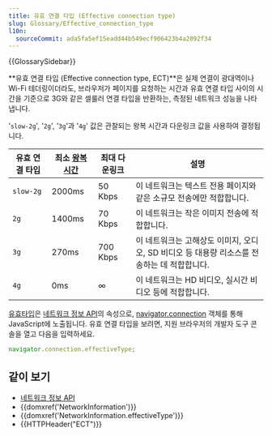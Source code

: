 ```yaml
---
title: 유효 연결 타입 (Effective connection type)
slug: Glossary/Effective_connection_type
l10n:
  sourceCommit: ada5fa5ef15eadd44b549ecf906423b4a2092f34
---
```


{{GlossarySidebar}}

**유효 연결 타입 (Effective connection type, ECT)**은 실제 연결이 광대역이나 Wi-Fi 테더링이더라도, 브라우저가 페이지를 요청하는 시간과 유효 연결 타입 사이의 시간을 기준으로 3G와 같은 셀룰러 연결 타입을 반환하는, 측정된 네트워크 성능을 나타냅니다.

'`slow-2g`', '`2g`', '`3g`'과 '`4g`' 값은 관찰되는 왕복 시간과 다운링크 값을 사용하여 결정됩니다.

| 유효 연결 타입 | 최소 [왕복 시간](/ko/docs/Glossary/Round_Trip_Time) | 최대 다운링크 | 설명                                                                                        |
| -------------- | --------------------------------------------------- | ------------- | ------------------------------------------------------------------------------------------- |
| `slow-2g`      | 2000ms                                              | 50 Kbps       | 이 네트워크는 텍스트 전용 페이지와 같은 소규모 전송에만 적합합니다.                         |
| `2g`           | 1400ms                                              | 70 Kbps       | 이 네트워크는 작은 이미지 전송에 적합합니다.                                                |
| `3g`           | 270ms                                               | 700 Kbps      | 이 네트워크는 고해상도 이미지, 오디오, SD 비디오 등 대용량 리소스를 전송하는 데 적합합니다. |
| `4g`           | 0ms                                                 | ∞             | 이 네트워크는 HD 비디오, 실시간 비디오 등에 적합합니다.                                     |

[유효타입](/ko/docs/Web/API/NetworkInformation/effectiveType)은 [네트워크 정보 API](/ko/docs/Web/API/Network_Information_API)의 속성으로, [navigator.connection](/en-US/docs/Web/API/Navigator/connection) 객체를 통해 JavaScript에 노출됩니다. 유효 연결 타입을 보려면, 지원 브라우저의 개발자 도구 콘솔을 열고 다음을 입력하세요.

```js
navigator.connection.effectiveType;
```

## 같이 보기

- [네트워크 정보 API](/ko/docs/Web/API/Network_Information_API)
- {{domxref('NetworkInformation')}}
- {{domxref('NetworkInformation.effectiveType')}}
- {{HTTPHeader("ECT")}}
